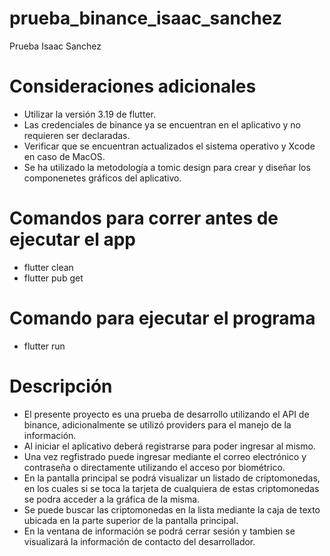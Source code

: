 # prueba_binance_isaac_sanchez
 Prueba Isaac Sanchez
# Consideraciones adicionales
- Utilizar la versión 3.19 de flutter.
- Las credenciales de binance ya se encuentran en el aplicativo y no requieren ser declaradas.
- Verificar que se encuentran actualizados el sistema operativo y Xcode en caso de MacOS.
- Se ha utilizado la metodología a tomic design para crear y diseñar los componenetes gráficos del aplicativo.
# Comandos para correr antes de ejecutar el app
- flutter clean
- flutter pub get
# Comando para ejecutar el programa
- flutter run
# Descripción
- El presente proyecto es una prueba de desarrollo utilizando el API de binance, adicionalmente se utilizó providers para el manejo de la información.
- Al iniciar el aplicativo deberá registrarse para poder ingresar al mismo.
- Una vez regfistrado puede ingresar mediante el correo electrónico y contraseña o directamente utilizando el acceso por biométrico.
- En la pantalla principal se podrá visualizar un listado de criptomonedas, en los cuales si se toca la tarjeta de cualquiera de estas criptomonedas se podra acceder a la gráfica de la misma.
- Se puede buscar las criptomonedas en la lista mediante la caja de texto ubicada en la parte superior de la pantalla principal.
- En la ventana de información se podrá cerrar sesión y tambien se visualizará la información de contacto del desarrollador.
